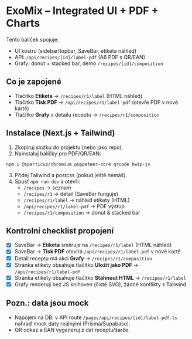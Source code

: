 # ExoMix – Integrated UI + PDF + Charts

Tento balíček spojuje:
- UI kostru (sidebar/topbar, SaveBar, etiketa náhled)
- API: `/api/recipes/[id]/label-pdf` (A6 PDF s QR/EAN)
- Grafy: donut + stacked bar, demo `/recipes/[id]/composition`

## Co je zapojené
- Tlačítko **Etiketa** → `/recipes/r1/label` (HTML náhled)
- Tlačítko **Tisk PDF** → `/api/recipes/r1/label-pdf` (otevře PDF v nové kartě)
- Tlačítko **Grafy** v detailu receptu → `/recipes/r1/composition`

## Instalace (Next.js + Tailwind)
1) Zkopíruj složku do projektu (nebo jako repo).  
2) Nainstaluj balíčky pro PDF/QR/EAN:
```
npm i @sparticuz/chromium puppeteer-core qrcode bwip-js
```
3) Přidej Tailwind a postcss (pokud ještě nemáš).  
4) Spusť `npm run dev` a otevři:
   - `/recipes` → seznam
   - `/recipes/r1` → detail (SaveBar funguje)
   - `/recipes/r1/label` → náhled etikety (HTML)
   - `/api/recipes/r1/label-pdf` → PDF výstup
   - `/recipes/r1/composition` → donut & stacked bar

## Kontrolní checklist propojení
- [x] SaveBar → **Etiketa** směruje na `/recipes/r1/label` (HTML náhled)
- [x] SaveBar → **Tisk PDF** otevírá `/api/recipes/r1/label-pdf` v nové kartě
- [x] Detail receptu má akci **Grafy** → `/recipes/r1/composition`
- [x] Stránka etikety obsahuje tlačítko **Uložit jako PDF** → `/api/recipes/r1/label-pdf`
- [x] Stránka etikety obsahuje tlačítko **Stáhnout HTML** → `/recipes/r1/label`
- [x] Grafy renderují bez JS knihoven (čisté SVG), žádné konflikty s Tailwind

## Pozn.: data jsou mock
- Napojení na DB: v API route `/pages/api/recipes/[id]/label-pdf.ts` nahraď mock daty reálnými (Prisma/Supabase).
- QR odkaz a EAN vygeneruj z dat receptu/šarže.
